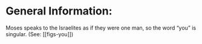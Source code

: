 # General Information:

Moses speaks to the Israelites as if they were one man, so the word “you” is singular. (See: [[figs-you]])